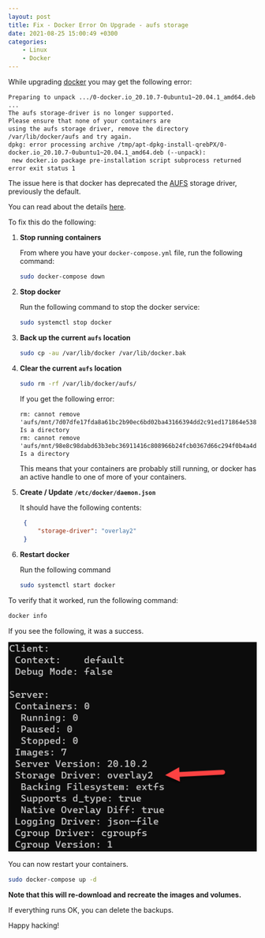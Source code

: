 ```yaml
---
layout: post
title: Fix - Docker Error On Upgrade - aufs storage
date: 2021-08-25 15:00:49 +0300
categories:
    - Linux
    - Docker
---
```

While upgrading [docker](https://www.docker.com/) you may get the following error:

```plaintext
Preparing to unpack .../0-docker.io_20.10.7-0ubuntu1~20.04.1_amd64.deb ...
The aufs storage-driver is no longer supported.
Please ensure that none of your containers are
using the aufs storage driver, remove the directory
/var/lib/docker/aufs and try again.
dpkg: error processing archive /tmp/apt-dpkg-install-qrebPX/0-docker.io_20.10.7-0ubuntu1~20.04.1_amd64.deb (--unpack):
 new docker.io package pre-installation script subprocess returned error exit status 1
```

The issue here is that docker has deprecated the [AUFS](https://docs.docker.com/storage/storagedriver/aufs-driver/) storage driver, previously the default.

You can read about the details [here](https://docs.docker.com/storage/storagedriver/overlayfs-driver/).

To fix this do the following:

1. **Stop running containers**

    From where you have your `docker-compose.yml` file, run the following command: 
    
    ```bash
    sudo docker-compose down
    ```
    
2. **Stop docker**
    
    Run the following command to stop the docker service:
    
    ```bash
    sudo systemctl stop docker
    ```

3. **Back up the current `aufs` location**

    ```bash
    sudo cp -au /var/lib/docker /var/lib/docker.bak
    ```
    
4. **Clear the current `aufs` location**

    ```bash
    sudo rm -rf /var/lib/docker/aufs/
    ```

    
    If you get the following error:
    
    ```plaintext
    rm: cannot remove 'aufs/mnt/7d07dfe17fda8a61bc2b90ec6bd02ba43166394dd2c91ed171864e5389ab8103': Is a directory
    rm: cannot remove 'aufs/mnt/98e8c98dabd63b3ebc36911416c808966b24fcb0367d66c294f0b4a4da273bed': Is a directory
    ```

    
    This means that your containers are probably still running, or docker has an active handle to one of more of your containers.
    
5. **Create / Update `/etc/docker/daemon.json`**

    It should have the following contents:
    
   ```json
    {
        "storage-driver": "overlay2"
    }
    ```
6. **Restart docker**

    Run the following command
    
    ```bash
    sudo systemctl start docker
    ```

To verify that it worked, run the following command:

```bash
docker info
```

If you see the following, it was a success.

![](../images/2021/08/DockerInfo.png)

You can now restart your containers.

```bash
sudo docker-compose up -d
```

**Note that this will re-download and recreate the images and volumes.**

If everything runs OK, you can delete the backups.

Happy hacking!
